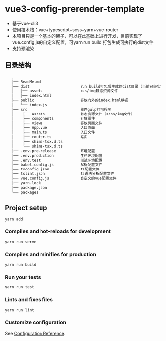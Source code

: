 # vue3-config-prerender-template
- 基于vue-cli3  
- 使用技术栈：vue+typescript+scss+yarn+vue-router  
- 本项目只是一个基本的架子，可以在此基础上进行开发，目前实现了vue.config.js的自定义配置，可yarn run build 打包生成可执行的dist文件  
- 支持预渲染
## 目录结构
```html
   .
   ├── ReadMe.md                 
   ├── dist                       run build打包后生成的dist目录（当前已经实现预渲染）
   │   ├── assets                 css/img静态资源文件
   │   ├── index.html
   ├── public                     存放向外的index.html模板
   │   └── index.js
   ├── src                        组件gulp打包程序
   │    ├── assets                静态资源文件（scss/img文件）
   │    ├── components            存放组件
   │    ├── views                 存放页面文件
   │    ├── App.vue               入口页面
   │    ├── main.ts               入口文件
   │    ├── router.ts             路由
   │    ├── shims-tsx.d.ts        
   │    └── shims-tsx.d.ts						
   ├── .env.pre-release           环境配置
   ├── .env.production            生产环境配置
   ├── .env.test                  测试环境配置
   ├── babel.config.js            解析配置文件
   ├── tsconfig.json              ts配置文件
   ├── tslint.json                ts语法分析配置文件
   ├── vue.config.js              自定义的vue配置文件
   ├── yarn.lock
   ├── package.json
   └── packages                 

   ```

## Project setup
```
yarn add 
```

### Compiles and hot-reloads for development
```
yarn run serve
```

### Compiles and minifies for production
```
yarn run build
```

### Run your tests
```
yarn run test
```

### Lints and fixes files
```
yarn run lint
```

### Customize configuration
See [Configuration Reference](https://cli.vuejs.org/config/).
